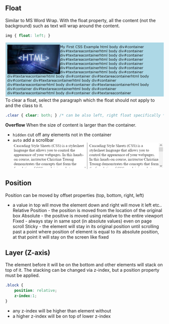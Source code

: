 ## Float
Similar to MS Word Wrap.
With the float property, all the content (not the background) such as text will wrap around the content.
```css
img { float: left; }
```
![](assets/Pasted%20image%2020241113232011.png)
To clear a float, select the paragraph which the float should not apply to and the class to it.
```css
.clear { clear: both; } /* can be also left, right float specifically */ 
```

**Overflow**
When the size of content is larger than the container.
- `hidden` cut off any elements not in the container
- `auto` add a scrollbar
![](assets/Pasted%20image%2020241115171150.png)

## Position
Position can be moved by offset properties (top, bottom, right, left)
- a value in top will move the element down and right will move it left etc..
Relative Position - the position is moved from the location of the original box
Absolute - the positive is moved using relative to the entire viewport
Fixed - always stay in same spot (in absolute values) even on page scroll
Sticky - the element will stay in its original position until scrolling past a point where position of element is equal to its absolute position, at that point it will stay on the screen like fixed

## Layer (Z-axis)
The element before it will be on the bottom and other elements will stack on top of it.
The stacking can be changed via z-index, but a position property must be applied.
```css
.block {
	position: relative;
	z-index:1;
}
```
- any z-index will be higher than element without 
- a higher z-index will be on top of lower z-index
